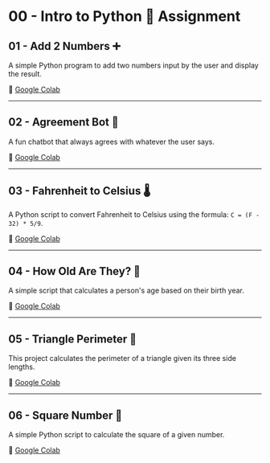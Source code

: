  # 00 - Intro to Python 🐍 Assignment

## 01 - Add 2 Numbers ➕
A simple Python program to add two numbers input by the user and display the result.

🔗 [Google Colab](https://colab.research.google.com/drive/17UUsuhpnGbRBrlo4EZKgBAukobiMGTj2#scrollTo=CtwbqfC_U86l&line=1&uniqifier=1)

---

## 02 - Agreement Bot 🤖
A fun chatbot that always agrees with whatever the user says.

🔗 [Google Colab](https://colab.research.google.com/drive/1LOgmW-z6rutLYGaEUiC2uPQDh8HccsCj#scrollTo=vHdD6j_YRkAN&line=1&uniqifier=1)

---

## 03 - Fahrenheit to Celsius 🌡️
A Python script to convert Fahrenheit to Celsius using the formula: `C = (F - 32) * 5/9`.

🔗 [Google Colab](https://colab.research.google.com/drive/1imK23fp7r7rNy3Hib80STV3tJE87r_mC#scrollTo=JqqVRzeBmSE8&line=1&uniqifier=1)

---

## 04 - How Old Are They? 🎂
A simple script that calculates a person's age based on their birth year.

🔗 [Google Colab](https://colab.research.google.com/drive/1NLTwYrltI5xvIDdvf1bMlPE09MxiR2Kh#scrollTo=tw-ESPYFqwB7&line=1&uniqifier=1)

---

## 05 - Triangle Perimeter 🔺
This project calculates the perimeter of a triangle given its three side lengths.

🔗 [Google Colab](https://colab.research.google.com/drive/1ouMaWqMaPxI9X0v9SzF_0FVP3djLnxOm#scrollTo=7U35OxPMs2kO&line=1&uniqifier=1)

---

## 06 - Square Number 🔢
A simple Python script to calculate the square of a given number.

🔗 [Google Colab](https://colab.research.google.com/drive/1jpZ21dxNRTWgxBTQa2MmZrj4OqtUh1dK#scrollTo=jvBoVv0v0hx6&line=1&uniqifier=1)

